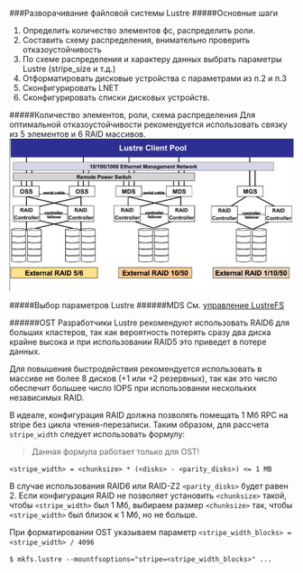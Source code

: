 ###Разворачивание файловой системы Lustre
#####Основные шаги
1. Определить количество элементов фс, распределить роли.
2. Составить схему распределения, внимательно проверить отказоустойчивость
3. По схеме распределения и характеру данных выбрать параметры Lustre (stripe_size и т.д.)
4. Отформатировать дисковые устройства с параметрами из п.2 и п.3
5. Сконфигурировать LNET
6. Сконфигурировать списки дисковых устройств.

#####Количество элементов, роли, схема распределения
Для оптимальной отказоустойчивости рекомендуется использовать связку из 5 элементов и 6 RAID массивов.
![Схема разворачивания с оптимальной отказоустойчивостью](./img/best_deployment.jpg)

#####Выбор параметров Lustre
######MDS
См. [управление LustreFS](./lustre_managment)

######OST
Разработчики Lustre рекомендуют использовать RAID6 для больших кластеров, так как вероятность потерять сразу два диска крайне высока и при использовании RAID5 это приведет в потере данных.

Для повышения быстродействия рекомендуется использовать в массиве не более 8 дисков (+1 или +2 резервных), так как это число обеспечит большее число IOPS при использовании нескольких независимых RAID.

В идеале, конфигурация RAID должна позволять помещать 1 Мб RPC на stripe без цикла чтения-перезаписи. Таким образом, для рассчета `stripe_width` следует использовать формулу:
> Данная формула работает только для OST!

```
<stripe_width> = <chunksize> * (<disks> - <parity_disks>) <= 1 MB 
```

В случае использования RAID6 или RAID-Z2 `<parity_disks>` будет равен 2. Если конфигурация RAID не позволяет установить `<chunksize>` такой, чтобы `<stripe_width>` был 1 Мб, выбираем размер `<chunksize>` так, чтобы `<stripe_width>` был близок к 1 Мб, но не больше.

При форматировании OST указываем параметр `<stripe_width_blocks> = <stripe_width> / 4096`
```
$ mkfs.lustre --mountfsoptions="stripe=<stripe_width_blocks>" ...
```
